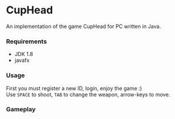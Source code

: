# CupHead
An implementation of the game CupHead for PC written in Java.

### Requirements
  - JDK 1.8
  - javafx

### Usage
First you must register a new ID, login, enjoy the game :)<br />
Use `SPACE` to shoot, `TAB` to change the weapon, arrow-keys to move.<br />

### Gameplay
